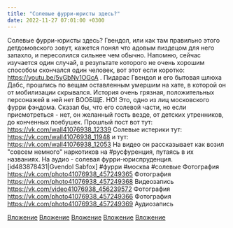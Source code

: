 ```yaml
---
title: "Солевые фурри-юристы здесь?"
date: 2022-11-27 07:01:00 +0300
---
```


Солевые фурри-юристы здесь?
Гвендол, или как там правильно этого детдомовского зовут, кажется понял что адовым пиздецом для него запахло, и пересолился сильнее чем обычно.
Напомню, сейчас изучается один случай, в результате которого не очень хорошим способом скончался один человек, вот этот если коротко: https://youtu.be/5yGbNv1OGcA . Пидарас Гвендол и его бытовая шлюха Дабс, прошлись по вещам оставленным умершим на хате, в которой он от мобилизации скрывался. История очень грязная, положительных персонажей в ней нет ВООБЩЕ.
НО!
Это, одно из лиц московского фурри фэндома. Сказал бы, что его солевой части, но если присмотреться - нет, он желанный гость везде, от детских утренников, до конченных поебушек.
Прошлый пост вот тут: https://vk.com/wall41076938_12339
Солевые истерики тут: https://vk.com/wall41076938_11948
и тут: https://vk.com/wall41076938_12053
На видео он рассказывает как возил "совсем немного" наркотиков на #русфуренция, путаясь в их названиях. На аудио - солевая фурри-юриспруденция.
[id483878431|Gvendol Sabfox]
#фурри #москва #солевые
Фотография
<a class="vk-attach" href="https://vk.com/photo41076938_457249365">https://vk.com/photo41076938_457249365</a>
Фотография
<a class="vk-attach" href="https://vk.com/photo41076938_457249368">https://vk.com/photo41076938_457249368</a>
Видеозапись
<a class="vk-attach" href="https://vk.com/video41076938_456239572">https://vk.com/video41076938_456239572</a>
Фотография
<a class="vk-attach" href="https://vk.com/photo41076938_457249366">https://vk.com/photo41076938_457249366</a>
Фотография
<a class="vk-attach" href="https://vk.com/photo41076938_457249369">https://vk.com/photo41076938_457249369</a>
Аудиозапись

<a class="vk-attach" href="https://vk.com/photo41076938_457249365">Вложение</a>
<a class="vk-attach" href="https://vk.com/photo41076938_457249368">Вложение</a>
<a class="vk-attach" href="https://vk.com/video41076938_456239572">Вложение</a>
<a class="vk-attach" href="https://vk.com/photo41076938_457249366">Вложение</a>
<a class="vk-attach" href="https://vk.com/photo41076938_457249369">Вложение</a>
